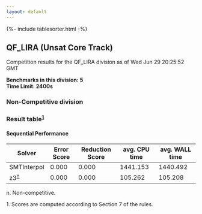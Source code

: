 ```yaml
---
layout: default
---
```

{%- include tablesorter.html -%}

##  QF_LIRA (Unsat Core Track)

Competition results for the QF_LIRA division as of Wed Jun 29 20:25:52 GMT

**Benchmarks in this division: 5**
<br/>
**Time Limit: 2400s**


###  Non-Competitive division 
### Result table<sup><a href="#fn1">1</a></sup>
 




#### Sequential Performance
<table id="sequential" class="result sorted">
<thead>
<tr>
<th class="center">Solver</th>
<th class="center">Error Score</th>
<th class="center">Reduction Score</th>
<th class="center">avg. CPU time </th>
<th class="center">avg. WALL time </th>
</tr>
</thead>
<tr>
<td>SMTInterpol</td>
<td class="right">0.000</td>
<td class="right">0.000</td>
<td class="right">1441.153</td>
<td class="right">1440.492</td>
</tr>
<tr>
<td>z3<SUP><a href="#fn">n</a></SUP>
</td>
<td class="right">0.000</td>
<td class="right">0.000</td>
<td class="right">105.262</td>
<td class="right">105.208</td>
</tr>
</table>
<span id="fn"> n. Non-competitive.</span>

<span id="fn1"> 1. Scores are computed according to Section 7 of the rules.</span>


